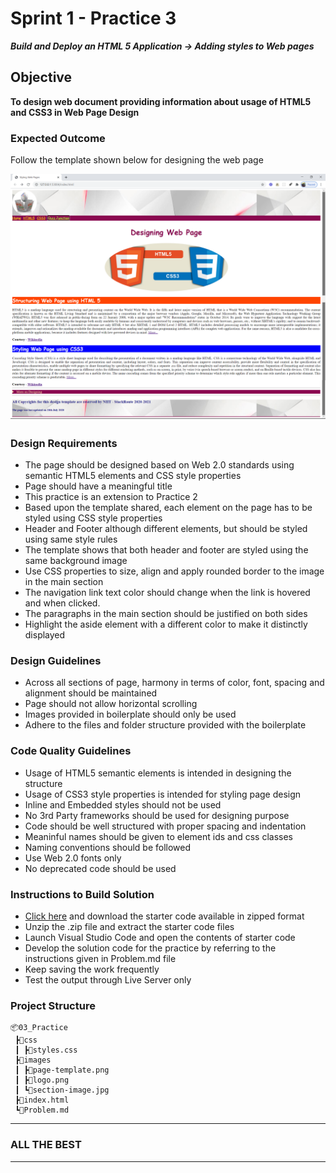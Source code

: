 # Sprint 1 - Practice 3
***Build and Deploy an HTML 5 Application -> Adding styles to Web pages***

## Objective
**To design web document providing information about usage of HTML5 and CSS3 in Web Page Design**

### Expected Outcome

Follow the template shown below for designing the web page

![Practice 3 Template](images/page-template.png)

### Design Requirements

- The page should be designed based on Web 2.0 standards using semantic HTML5 elements and CSS style properties
- Page should have a meaningful title
- This practice is an extension to Practice 2
- Based upon the template shared, each element on the page has to be styled using CSS style properties
- Header and Footer although different elements, but should be styled using same style rules
- The template shows that both header and footer are styled using the same background image
- Use CSS properties to size, align and apply rounded border to the image in the main section
- The navigation link text color should change when the link is hovered and when clicked.
- The paragraphs in the main section should be justified on both sides
- Highlight the aside element with a different color to make it distinctly displayed

### Design Guidelines

- Across all sections of page, harmony in terms of color, font, spacing and alignment should be maintained
- Page should not allow horizontal scrolling
- Images provided in boilerplate should only be used
- Adhere to the files and folder structure provided with the boilerplate

### Code Quality Guidelines
- Usage of HTML5 semantic elements is intended in designing the structure
- Usage of CSS3 style properties is intended for styling page design
- Inline and Embedded styles should not be used
- No 3rd Party frameworks should be used for designing purpose
- Code should be well structured with proper spacing and indentation
- Meaninful names should be given to element ids and css classes
- Naming conventions should be followed
- Use Web 2.0 fonts only
- No deprecated code should be used

### Instructions to Build Solution
- [Click here](https://gitlab-cgi.stackroute.in/stack_html_css_bootstrap/practice/adding_styles_to_web_pages_starting_source) and download the starter code available in zipped format
- Unzip the .zip file and extract the starter code files
- Launch Visual Studio Code and open the contents of starter code
- Develop the solution code for the practice by referring to the instructions given in Problem.md file
- Keep saving the work frequently
- Test the output through Live Server only


### Project Structure

    📦03_Practice
     ┣📂css
     ┃ ┣📜styles.css
     ┣📂images
     ┃ ┣📜page-template.png
     ┃ ┣📜logo.png
     ┃ ┗📜section-image.jpg
     ┣📜index.html
     ┗📜Problem.md

---
### ALL THE BEST 
---
